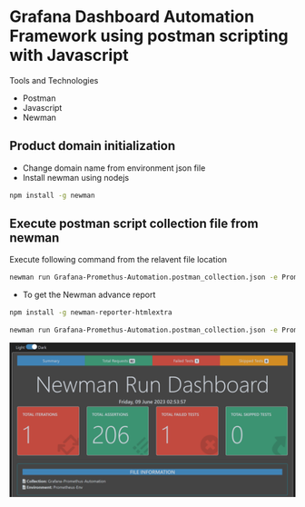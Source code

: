 
# Grafana Dashboard Automation Framework using postman scripting with Javascript

Tools and Technologies

* Postman
* Javascript
* Newman

## Product domain initialization

* Change domain name from environment json file
* Install newman using nodejs 

```bash
npm install -g newman
```
      
## Execute postman script collection file from newman

Execute following command from the relavent file location 

```bash
newman run Grafana-Promethus-Automation.postman_collection.json -e Prometheus-Env.postman_environment.json --insecure
```

* To get the Newman advance report

```bash
npm install -g newman-reporter-htmlextra
```

```bash
newman run Grafana-Promethus-Automation.postman_collection.json -e Prometheus-Env.postman_environment.json -r htmlextra Grafana-Newman-Report.html --insecure
```

![Logo](https://github.com/vikum1407/postman-scripting-javascript/blob/master/Newman-Report01.PNG)

